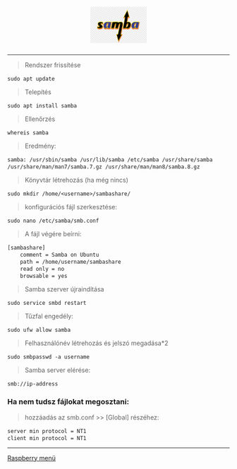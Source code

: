 <h1 align="center">
	<img src="../.pictures/samba_logo.png" alt="Samba logo" width="128"/>
</h1>

<!--
Shell:      console, shell
Bash:       bash, sh, zsh
PowerShell: powershell, ps
DOS:        dos, bat, cmd
-->

---

> Rendszer frissítése

```console
sudo apt update
```

> Telepítés

```console
sudo apt install samba
```

> Ellenőrzés

```console
whereis samba
```

> Eredmény:

```console
samba: /usr/sbin/samba /usr/lib/samba /etc/samba /usr/share/samba /usr/share/man/man7/samba.7.gz /usr/share/man/man8/samba.8.gz
```

> Könyvtár létrehozás (ha még nincs)

```console
sudo mkdir /home/<username>/sambashare/
```

> konfigurációs fájl szerkesztése:

```console
sudo nano /etc/samba/smb.conf
```

> A fájl végére beírni:

```console
[sambashare]
    comment = Samba on Ubuntu
    path = /home/username/sambashare
    read only = no
    browsable = yes
```

> Samba szerver újraindítása

```console
sudo service smbd restart
```

> Tűzfal engedély:

```console
sudo ufw allow samba
```

> Felhasználónév létrehozás és jelszó megadása*2

```console
sudo smbpasswd -a username
```

> Samba server elérése:

```console
smb://ip-address
```

### Ha nem tudsz fájlokat megosztani:

> hozzáadás az smb.conf >> [Global] részéhez:

```console
server min protocol = NT1
client min protocol = NT1
```

---

[Raspberry menü](../README.md)
